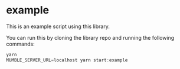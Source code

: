 # example

This is an example script using this library.

You can run this by cloning the library repo and running the following commands:

```ts
yarn
MUMBLE_SERVER_URL=localhost yarn start:example
```